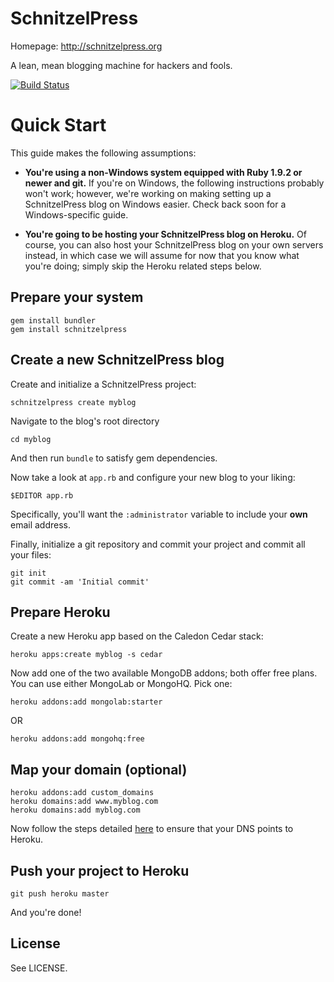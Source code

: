 # SchnitzelPress

Homepage: http://schnitzelpress.org

A lean, mean blogging machine for hackers and fools.

[![Build Status](https://secure.travis-ci.org/teamschnitzel/schnitzelpress.png?branch=master)](http://travis-ci.org/teamschnitzel/schnitzelpress)

# Quick Start

This guide makes the following assumptions:

- **You're using a non-Windows system equipped with Ruby 1.9.2 or newer and git.** If you're on Windows, the following instructions probably won't work; however, we're working on making setting up a SchnitzelPress blog on Windows easier. Check back soon for a Windows-specific guide.

- **You're going to be hosting your SchnitzelPress blog on Heroku.** Of course, you can also host your SchnitzelPress blog on your own servers instead, in which case we will assume for now that you know what you're doing; simply skip the Heroku related steps below.

## Prepare your system

    gem install bundler
    gem install schnitzelpress

## Create a new SchnitzelPress blog

Create and initialize a SchnitzelPress project:
  
    schnitzelpress create myblog

Navigate to the blog's root directory

    cd myblog

And then run `bundle` to satisfy gem dependencies.

Now take a look at `app.rb` and configure your new blog to your liking:

    $EDITOR app.rb

Specifically, you'll want the `:administrator` variable to include your **own** email address.

Finally, initialize a git repository and commit your project and commit all your files:

    git init
    git commit -am 'Initial commit'

## Prepare Heroku

Create a new Heroku app based on the Caledon Cedar stack:

    heroku apps:create myblog -s cedar

Now add one of the two available MongoDB addons; both offer free plans. You can use either MongoLab or MongoHQ. Pick one:

    heroku addons:add mongolab:starter

OR

    heroku addons:add mongohq:free

## Map your domain (optional)

    heroku addons:add custom_domains
    heroku domains:add www.myblog.com
    heroku domains:add myblog.com

Now follow the steps detailed [here](http://devcenter.heroku.com/articles/custom-domains#dns_setup) to ensure that your DNS points to Heroku.

## Push your project to Heroku

    git push heroku master

And you're done!

## License

See LICENSE.